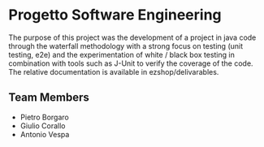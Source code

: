 # Progetto Software Engineering
The purpose of this project was the development of a project in java code through the waterfall methodology with a strong focus on testing (unit testing, e2e) and the
experimentation of white / black box testing in combination with tools such as J-Unit to verify the coverage of the code. The relative documentation is available in ezshop/delivarables.

## Team Members
* Pietro Borgaro
* Giulio Corallo
* Antonio Vespa
